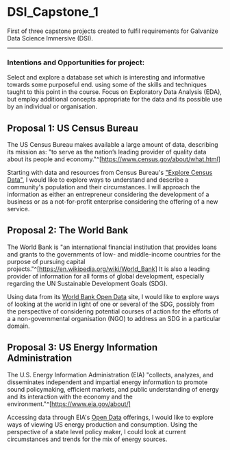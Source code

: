 # DSI_Capstone_1
First of three capstone projects created to fulfil requirements for Galvanize Data Science Immersive (DSI).

---
### Intentions and Opportunities for project:
Select and explore a database set which is interesting and informative towards some purposeful end. using some of the skills and techniques taught to this point in the course. Focus on Exploratory Data Analysis (EDA), but employ additional concepts appropriate for the data and its possible use by an individual or organisation.

## Proposal 1: US Census Bureau
The US Census Bureau makes available a large amount of data, describing its mission as: "to serve as the nation’s leading provider of quality data about its people and economy."^[https://www.census.gov/about/what.html]

Starting with data and resources from Census Bureau's ["Explore Census Data"](https://data.census.gov/), I would like to explore ways to understand and describe a community's population and their circumstances. I will approach the information as either an entrepreneur considering the development of a business or as a not-for-profit enterprise considering the offering of a new service.

## Proposal 2: The World Bank
The World Bank is "an international financial institution that provides loans and grants to the governments of low- and middle-income countries for the purpose of pursuing capital projects."^[https://en.wikipedia.org/wiki/World_Bank] It is also a leading provider of information for all forms of global development, especially regarding the UN Sustainable Development Goals (SDG).

Using data from its [World Bank Open Data](https://data.worldbank.org/) site, I would like to explore ways of looking at the world in light of one or several of the SDG, possibly from the perspective of considering potential courses of action for the efforts of a a non-governmental organisation (NGO) to address an SDG in a particular domain.

## Proposal 3: US Energy Information Administration
The U.S. Energy Information Administration (EIA) "collects, analyzes, and disseminates independent and impartial energy information to promote sound policymaking, efficient markets, and public understanding of energy and its interaction with the economy and the environment."^[https://www.eia.gov/about/]

Accessing data through EIA's [Open Data](https://www.eia.gov/opendata/) offerings, I would like to explore ways of viewing US energy production and consumption. Using the perspective of a state level policy maker, I could look at current circumstances and trends for the mix of energy sources.
